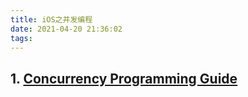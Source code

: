```yaml
---
title: iOS之并发编程
date: 2021-04-20 21:36:02
tags:  
---
```


## 1. [Concurrency Programming Guide](https://developer.apple.com/library/archive/documentation/General/Conceptual/ConcurrencyProgrammingGuide/Introduction/Introduction.html#//apple_ref/doc/uid/TP40008091-CH1-SW1)
